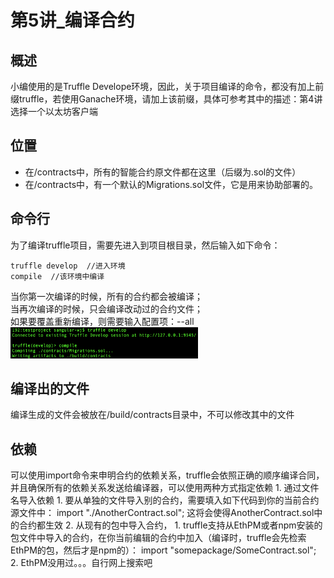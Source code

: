 # 第5讲_编译合约  
## 概述  
小编使用的是Truffle Develope环境，因此，关于项目编译的命令，都没有加上前缀truffle，若使用Ganache环境，请加上该前缀，具体可参考其中的描述：第4讲 选择一个以太坊客户端
## 位置  
* 在/contracts中，所有的智能合约原文件都在这里（后缀为.sol的文件）
* 在/contracts中，有一个默认的Migrations.sol文件，它是用来协助部署的。
## 命令行
为了编译truffle项目，需要先进入到项目根目录，然后输入如下命令：
```
truffle develop  //进入环境
compile  //该环境中编译
```      
当你第一次编译的时候，所有的合约都会被编译；  
当再次编译的时候，只会编译改动过的合约文件；  
如果要覆盖重新编译，则需要输入配置项：--all  
<img src="/doc/img/truffle/5-1.png" width = "300" height = "50"/>  
## 编译出的文件
编译生成的文件会被放在/build/contracts目录中，不可以修改其中的文件
## 依赖
可以使用import命令来申明合约的依赖关系，truffle会依照正确的顺序编译合同，并且确保所有的依赖关系发送给编译器，可以使用两种方式指定依赖
    1. 通过文件名导入依赖
        1. 要从单独的文件导入别的合约，需要填入如下代码到你的当前合约源文件中：
import "./AnotherContract.sol";
这将会使得AnotherContract.sol中的合约都生效
    2. 从现有的包中导入合约，
        1. truffle支持从EthPM或者npm安装的包文件中导入的合约，在你当前编辑的合约中加入（编译时，truffle会先检索EthPM的包，然后才是npm的）：
import "somepackage/SomeContract.sol";
        2. EthPM没用过。。。自行网上搜索吧  
